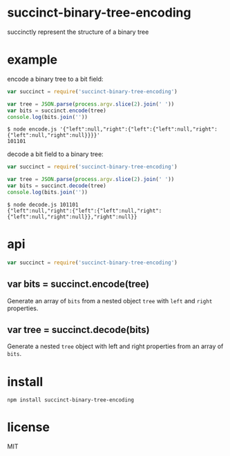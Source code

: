 # succinct-binary-tree-encoding

succinctly represent the structure of a binary tree

# example

encode a binary tree to a bit field:

``` js
var succinct = require('succinct-binary-tree-encoding')

var tree = JSON.parse(process.argv.slice(2).join(' '))
var bits = succinct.encode(tree)
console.log(bits.join(''))
```

```
$ node encode.js '{"left":null,"right":{"left":{"left":null,"right":{"left":null,"right":null}}}}'
101101
```

decode a bit field to a binary tree:

``` js
var succinct = require('succinct-binary-tree-encoding')

var tree = JSON.parse(process.argv.slice(2).join(' '))
var bits = succinct.decode(tree)
console.log(bits.join(''))
```

```
$ node decode.js 101101
{"left":null,"right":{"left":{"left":null,"right":{"left":null,"right":null}},"right":null}}
```

# api

``` js
var succinct = require('succinct-binary-tree-encoding')
```

## var bits = succinct.encode(tree)

Generate an array of `bits` from a nested object `tree` with `left` and `right`
properties.

## var tree = succinct.decode(bits)

Generate a nested `tree` object with left and right properties from an array of
`bits`.

# install

```
npm install succinct-binary-tree-encoding
```

# license

MIT
